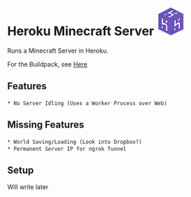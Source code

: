 # Heroku Minecraft Server ![Icon](server-icon.png)
Runs a Minecraft Server in Heroku.

For the Buildpack, see [Here](https://github.com/Epicfisher/heroku-buildpack-minecraft)

## Features

```
* No Server Idling (Uses a Worker Process over Web)
```

## Missing Features

```
* World Saving/Loading (Look into Dropbox?)
* Permanent Server IP for ngrok Tunnel
```

## Setup

Will write later